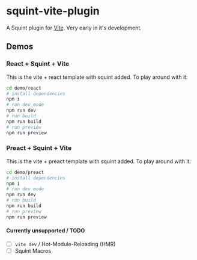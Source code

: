 # squint-vite-plugin

A Squint plugin for [Vite](https://vitejs.dev/). Very early in it's development.

## Demos
### React + Squint + Vite
This is the vite + react template with squint added. To play around with it:
```sh
cd demo/react
# install dependencies
npm i
# run dev mode
npm run dev
# run build
npm run build
# run preview
npm run preview
```

### Preact + Squint + Vite
This is the vite + preact template with squint added. To play around with it:
```sh
cd demo/preact
# install dependencies
npm i
# run dev mode
npm run dev
# run build
npm run build
# run preview
npm run preview
```

#### Currently unsupported / TODO

- [ ] `vite dev` / Hot-Module-Reloading (HMR)
- [ ] Squint Macros
